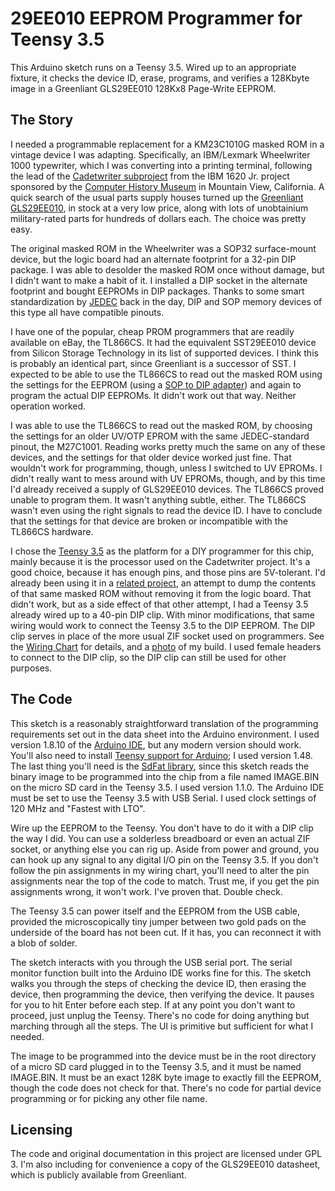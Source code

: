 # 29EE010 EEPROM Programmer for Teensy 3.5

This Arduino sketch runs on a Teensy 3.5. Wired up to an appropriate
fixture, it checks the device ID, erase, programs, and verifies a
128Kbyte image in a Greenliant GLS29EE010 128Kx8 Page-Write EEPROM.

## The Story

I needed a programmable replacement for a KM23C1010G masked ROM in a
vintage device I was adapting. Specifically, an IBM/Lexmark
Wheelwriter 1000 typewriter, which I was converting into a printing
terminal, following the lead of the
[Cadetwriter subproject](https://github.com/IBM-1620/Cadetwriter) from
the IBM 1620 Jr. project sponsored by the
[Computer History Museum](https://computerhistory.org) in Mountain View,
California. A quick search of the usual parts supply houses turned up
the [Greenliant GLS29EE010](GLS29EE010_datasheet.pdf), in stock at a
very low price, along with lots of unobtainium military-rated parts
for hundreds of dollars each. The choice was pretty easy.

The original masked ROM in the Wheelwriter was a SOP32 surface-mount device,
but the logic board had an alternate footprint for a 32-pin DIP package.
I was able to desolder the masked ROM once without damage, but I didn't
want to make a habit of it. I installed a DIP socket in the alternate
footprint and bought EEPROMs in DIP packages. Thanks to some smart
standardization by [JEDEC](https://www.jedec.org) back in the day, DIP
and SOP memory devices of this type all have compatible pinouts.

I have one of the popular, cheap PROM programmers that are readily available
on eBay, the TL866CS. It had the equivalent SST29EE010 device from Silicon
Storage Technology in its list of supported devices. I think this is
probably an identical part, since Greenliant is a successor of SST.
I expected to be able to use the TL866CS to read out the masked ROM using
the settings for the EEPROM (using a
[SOP to DIP adapter](https://www.digikey.com/product-detail/en/aries-electronics/32-650000-10/A323-ND/123754))
and again to program the actual DIP EEPROMs. It didn't work out that way.
Neither operation worked.

I was able to use the TL866CS to read out the masked ROM, by choosing the
settings for an older UV/OTP EPROM with the same JEDEC-standard pinout, the
M27C1001. Reading works pretty much the same on any of these devices, and
the settings for that older device worked just fine. That wouldn't work for
programming, though, unless I switched to UV EPROMs. I didn't really want
to mess around with UV EPROMs, though, and by this time I'd already
received a supply of GLS29EE010 devices. The TL866CS proved unable
to program them. It wasn't anything subtle, either. The TL866CS wasn't
even using the right signals to read the device ID. I have to conclude
that the settings for that device are broken or incompatible with the
TL866CS hardware.

I chose the [Teensy 3.5](https://www.pjrc.com/store/teensy35.html) as the
platform for a DIY programmer for this chip, mainly because it is the
processor used on the Cadetwriter project. It's a good choice, because it
has enough pins, and those pins are 5V-tolerant. I'd already been using it
in a [related project](https://github.com/MustBeArt/V20_ROM_Dump), an attempt
to dump the contents of that same masked ROM without removing it from the
logic board. That didn't work, but as a side effect of that other attempt,
I had a Teensy 3.5 already wired up to a 40-pin DIP clip. With minor
modifications, that same wiring would work to connect the Teensy 3.5 to
the DIP EEPROM. The DIP clip serves in place of the more usual ZIF socket
used on programmers. See the [Wiring Chart](29EE010_Programmer_Wiring_Chart.pdf)
for details, and a [photo](29EE010_Programmer_adapter.jpg) of my build.
I used female headers to connect to the DIP clip, so the DIP clip can still
be used for other purposes.

## The Code

This sketch is a reasonably straightforward translation of the programming
requirements set out in the data sheet into the Arduino environment.
I used version 1.8.10 of the
[Arduino IDE](https://www.arduino.cc/en/Main/Software), but any modern
version should work. You'll also need to install
[Teensy support for Arduino](https://www.pjrc.com/teensy/teensyduino.html);
I used version 1.48. The last thing you'll need is the
[SdFat library](https://github.com/greiman/SdFat), since this sketch reads
the binary image to be programmed into the chip from a file named IMAGE.BIN
on the micro SD card in the Teensy 3.5. I used version 1.1.0. The Arduino
IDE must be set to use the Teensy 3.5 with USB Serial. I used clock settings
of 120 MHz and "Fastest with LTO".

Wire up the EEPROM to the Teensy. You don't have to do it with a DIP clip
the way I did. You can use a solderless breadboard or even an actual ZIF
socket, or anything else you can rig up. Aside from power and ground, you
can hook up any signal to any digital I/O pin on the Teensy 3.5. If you
don't follow the pin assignments in my wiring chart, you'll need to alter
the pin assignments near the top of the code to match. Trust me, if you get
the pin assignments wrong, it won't work. I've proven that. Double check.

The Teensy 3.5 can power itself and the EEPROM from the USB cable, provided
the microscopically tiny jumper between two gold pads on the underside of
the board has not been cut. If it has, you can reconnect it with a blob of
solder.

The sketch interacts with you through the USB serial port. The serial
monitor function built into the Arduino IDE works fine for this. The sketch
walks you through the steps of checking the device ID, then erasing the
device, then programming the device, then verifying the device. It pauses
for you to hit Enter before each step. If at any point you don't want to
proceed, just unplug the Teensy. There's no code for doing anything but
marching through all the steps. The UI is primitive but sufficient for
what I needed.

The image to be programmed into the device must be in the root directory
of a micro SD card plugged in to the Teensy 3.5, and it must be named
IMAGE.BIN. It must be an exact 128K byte image to exactly fill the EEPROM,
though the code does not check for that. There's no code for partial device
programming or for picking any other file name.

## Licensing

The code and original documentation in this project are licensed under
GPL 3. I'm also including for convenience a copy of the GLS29EE010 datasheet,
which is publicly available from Greenliant.